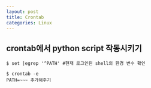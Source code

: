 ```yaml
---
layout: post
title: Crontab
categories: Linux
---
```


## crontab에서 python script 작동시키기

    $ set |egrep '^PATH' #현재 로그인된 shell의 환경 변수 확인
    
    $ crontab -e
    PATH=~~~ 추가해주기
    
    
